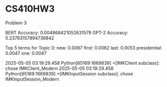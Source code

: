 # CS410HW3

Problem 3

BERT Accuracy: 0.004868421052631579
GPT-2 Accuracy: 0.23763157894736842

Top 5 terms for Topic 0:
new: 0.0067
first: 0.0062
last: 0.0053
presidential: 0.0047
one: 0.0047

2025-05-05 03:19:29.458 Python[65169:1669839] +[IMKClient subclass]: chose IMKClient_Modern
2025-05-05 03:19:29.458 Python[65169:1669839] +[IMKInputSession subclass]: chose IMKInputSession_Modern

